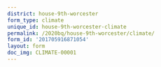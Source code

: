 ```yaml
---
district: house-9th-worcester
form_type: climate
unique_id: house-9th-worcester-climate
permalink: /2020bq/house-9th-worcester/climate/
form_id: '201705916871054'
layout: form
doc_img: CLIMATE-00001
---
```


